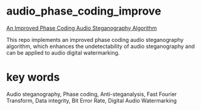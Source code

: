 # audio_phase_coding_improve
[An Improved Phase Coding Audio Steganography Algorithm](https://arxiv.org/abs/2408.13277)

This repo implements an improved phase coding audio steganography algorithm, which enhances the undetectability of audio steganography and can be applied to audio digital watermarking.

# key words
Audio steganography, Phase coding, Anti-steganalysis, Fast Fourier Transform, Data integrity, Bit Error Rate, Digital Audio Watermarking

